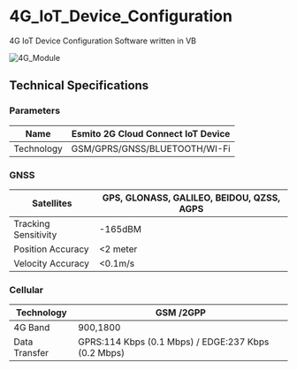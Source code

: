 # 4G_IoT_Device_Configuration
4G IoT Device Configuration Software written in VB


![4G_Module](https://github.com/hilo-curado1987/4G_IoT_Device_Configuration/blob/master/4G.png)



## Technical Specifications
### Parameters

| Name | Esmito 2G Cloud Connect IoT Device |
| ---| --- |
| Technology | GSM/GPRS/GNSS/BLUETOOTH/WI-Fi | 

### GNSS 

| Satellites | GPS, GLONASS, GALILEO, BEIDOU, QZSS, AGPS | 
| --- | --- |
| Tracking Sensitivity | -165dBM | 
| Position Accuracy | <2 meter | 
| Velocity Accuracy | <0.1m/s |



### Cellular 

| Technology | GSM /2GPP | 
| --- | --- |
| 4G Band | 900,1800 |  
| Data Transfer | GPRS:114 Kbps (0.1 Mbps) / EDGE:237 Kbps (0.2 Mbps) | 

